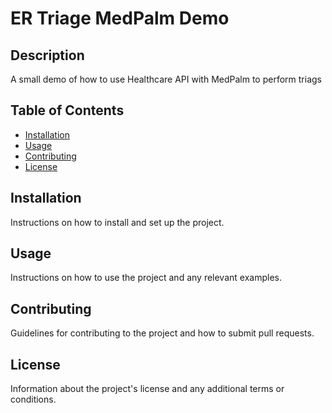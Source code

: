 # ER Triage MedPalm Demo

## Description

A small demo of how to use Healthcare API with MedPalm to perform triags

## Table of Contents

- [Installation](#installation)
- [Usage](#usage)
- [Contributing](#contributing)
- [License](#license)

## Installation

Instructions on how to install and set up the project.

## Usage

Instructions on how to use the project and any relevant examples.

## Contributing

Guidelines for contributing to the project and how to submit pull requests.

## License

Information about the project's license and any additional terms or conditions.
